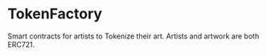 # TokenFactory
Smart contracts for artists to Tokenize their art. Artists and artwork are both ERC721.
